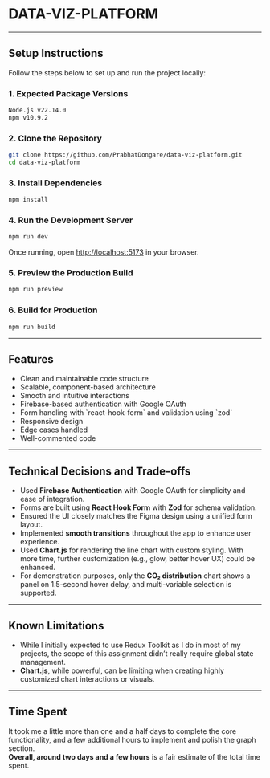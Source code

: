 # DATA-VIZ-PLATFORM

---

## Setup Instructions

Follow the steps below to set up and run the project locally:

### 1. Expected Package Versions

```bash
Node.js v22.14.0
npm v10.9.2
```

### 2. Clone the Repository

```bash
git clone https://github.com/PrabhatDongare/data-viz-platform.git
cd data-viz-platform
```

### 3. Install Dependencies

```bash
npm install
```

### 4. Run the Development Server

```bash
npm run dev
```

Once running, open [http://localhost:5173](http://localhost:5173) in your browser.

### 5. Preview the Production Build

```bash
npm run preview
```

### 6. Build for Production

```bash
npm run build
```

---

## Features

- Clean and maintainable code structure
- Scalable, component-based architecture
- Smooth and intuitive interactions
- Firebase-based authentication with Google OAuth
- Form handling with \`react-hook-form\` and validation using \`zod\`
- Responsive design
- Edge cases handled
- Well-commented code

---

## Technical Decisions and Trade-offs

- Used **Firebase Authentication** with Google OAuth for simplicity and ease of integration.
- Forms are built using **React Hook Form** with **Zod** for schema validation.
- Ensured the UI closely matches the Figma design using a unified form layout.
- Implemented **smooth transitions** throughout the app to enhance user experience.
- Used **Chart.js** for rendering the line chart with custom styling. With more time, further customization (e.g., glow, better hover UX) could be enhanced.
- For demonstration purposes, only the **CO₂ distribution** chart shows a panel on 1.5-second hover delay, and multi-variable selection is supported.

---

## Known Limitations

- While I initially expected to use Redux Toolkit as I do in most of my projects, the scope of this assignment didn’t really require global state management.
- **Chart.js**, while powerful, can be limiting when creating highly customized chart interactions or visuals.

---

## Time Spent

It took me a little more than one and a half days to complete the core functionality, and a few additional hours to implement and polish the graph section.  
**Overall, around two days and a few hours** is a fair estimate of the total time spent.
